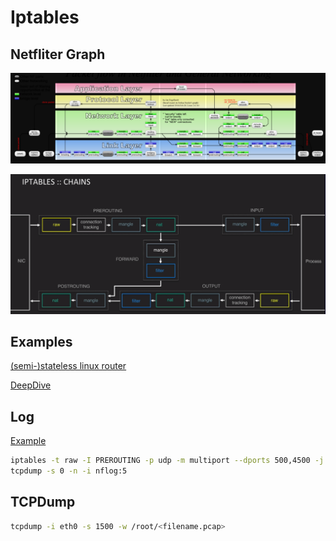 # Iptables

## Netfliter Graph

![netfilter](../../img/netfilter.png)

![netfilter2](../../img/netfilter2.png)

## Examples

[(semi-)stateless linux router](https://web.archive.org/web/20160413034150/https://jonatan.nilsson.is/running-a-semi-stateless-linux-router-for-private-network/)

[DeepDive](https://www.digitalocean.com/community/tutorials/a-deep-dive-into-iptables-and-netfilter-architecture)


## Log

[Example](https://wiki.strongswan.org/projects/strongswan/wiki/CorrectTrafficDump)

```bash
iptables -t raw -I PREROUTING -p udp -m multiport --dports 500,4500 -j NFLOG --nflog-group 5
tcpdump -s 0 -n -i nflog:5
```

## TCPDump

```bash
tcpdump -i eth0 -s 1500 -w /root/<filename.pcap>
```
